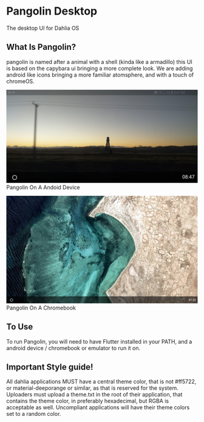 # Pangolin Desktop

The desktop UI for Dahlia OS

## What Is Pangolin?
pangolin is named after a animal with a shell (kinda like a armadillo) this UI is based on the capybara ui bringing a more complete look. We are adding android like icons bringing a more familiar atomsphere, and with a touch of chromeOS.

![Capybara UI Apk](https://github.com/dahlia-os/Icons/blob/master/Screenshot_2019-03-06_204745.jpg)
Pangolin On A Andoid Device

![Capybara UI Apk](https://github.com/dahlia-os/Icons/blob/master/UI-ChromeOS.png)
Pangolin On A Chromebook

## To Use

To run Pangolin, you will need to have Flutter installed in your PATH, and a android device / chromebook or emulator to run it on.

## Important Style guide!
All dahlia applications MUST have a central theme color, that is not #ff5722, or material-deeporange or similar, as that is reserved for the system. Uploaders must upload a theme.txt in the root of their application, that contains the theme color, in preferably hexadecimal, but RGBA is acceptable as well. Uncompliant applications will have their theme colors set to a random color.
